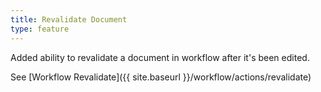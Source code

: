 ```yaml
---
title: Revalidate Document
type: feature
---
```


Added ability to revalidate a document in workflow after it's been edited.

See [Workflow Revalidate]({{ site.baseurl }}/workflow/actions/revalidate)